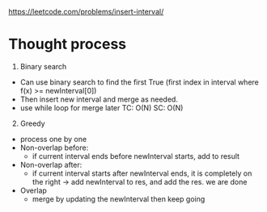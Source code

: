 https://leetcode.com/problems/insert-interval/

# Thought process
1. Binary search
- Can use binary search to find the first True (first index in interval where f(x) >= newInterval[0])
- Then insert new interval and merge as needed.
- use while loop for merge later
TC: O(N)
SC: O(N) 


2. Greedy
- process one by one
- Non-overlap before:
  - if current interval ends before newInterval starts, add to result
- Non-overlap after:
  - if current interval starts after newInterval ends, it is completely on the right -> add newInterval to res, and add the res. we are done
- Overlap
  - merge by updating the newInterval then keep going

